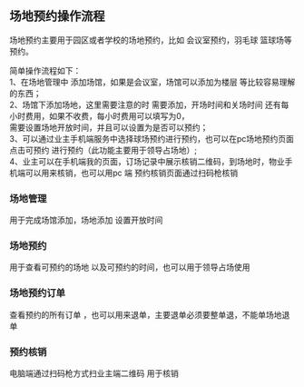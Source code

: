## 场地预约操作流程

场地预约主要用于园区或者学校的场地预约，比如 会议室预约，羽毛球 篮球场等预约。</br>

简单操作流程如下：</br>
1、在场地管理中 添加场馆，如果是会议室，场馆可以添加为楼层 等比较容易理解的东西；</br>
2、场馆下添加场地，这里需要注意的时 需要添加，开场时间和关场时间 还有每小时费用，如果不收费，每小时费用可以填写为0，</br>
需要设置场地开放时间，并且可以设置为是否可以预约；</br>
3、可以通过业主手机端服务中选择球场预约进行预约，也可以在pc场地预约页面点击可预约 进行预约（此功能主要用于领导占场地）;</br>
4、业主可以在手机端我的页面，订场记录中展示核销二维码，到场地时，物业手机端可以用来核销，也可以用pc 端 预约核销页面通过扫码枪核销</br>

### 场地管理

用于完成场馆添加，场地添加 设置开放时间

### 场地预约

用于查看可预约的场地 以及可预约的时间，也可以用于领导占场使用

### 场地预约订单

查看预约的所有订单 ，也可以用来退单，主要退单必须要整单退，不能单场地退单

### 预约核销

电脑端通过扫码枪方式扫业主端二维码 用于核销